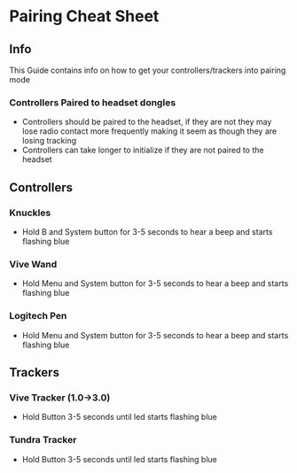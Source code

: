 # Pairing Cheat Sheet

## Info

This Guide contains info on how to get your controllers/trackers into pairing mode

### Controllers Paired to headset dongles
 - Controllers should be paired to the headset, if they are not they may lose radio contact more frequently making it seem as though they are losing tracking
 - Controllers can take longer to initialize if they are not paired to the headset

## Controllers

### Knuckles

- Hold B and System button for 3-5 seconds to hear a beep and starts flashing blue

### Vive Wand

- Hold Menu and System button for 3-5 seconds to hear a beep and starts flashing blue

### Logitech Pen

- Hold Menu and System button for 3-5 seconds to hear a beep and starts flashing blue

## Trackers

### Vive Tracker (1.0->3.0)

- Hold Button 3-5 seconds until led starts flashing blue

### Tundra Tracker

- Hold Button 3-5 seconds until led starts flashing blue